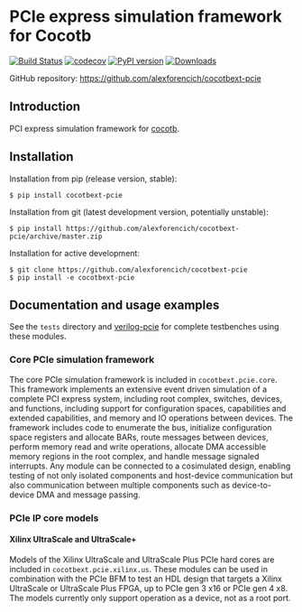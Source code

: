 # PCIe express simulation framework for Cocotb

[![Build Status](https://github.com/alexforencich/cocotbext-pcie/workflows/Regression%20Tests/badge.svg?branch=master)](https://github.com/alexforencich/cocotbext-pcie/actions/)
[![codecov](https://codecov.io/gh/alexforencich/cocotbext-pcie/branch/master/graph/badge.svg)](https://codecov.io/gh/alexforencich/cocotbext-pcie)
[![PyPI version](https://badge.fury.io/py/cocotbext-pcie.svg)](https://pypi.org/project/cocotbext-pcie)
[![Downloads](https://pepy.tech/badge/cocotbext-pcie)](https://pepy.tech/project/cocotbext-pcie)

GitHub repository: https://github.com/alexforencich/cocotbext-pcie

## Introduction

PCI express simulation framework for [cocotb](https://github.com/cocotb/cocotb).

## Installation

Installation from pip (release version, stable):

    $ pip install cocotbext-pcie

Installation from git (latest development version, potentially unstable):

    $ pip install https://github.com/alexforencich/cocotbext-pcie/archive/master.zip

Installation for active development:

    $ git clone https://github.com/alexforencich/cocotbext-pcie
    $ pip install -e cocotbext-pcie

## Documentation and usage examples

See the `tests` directory and [verilog-pcie](https://github.com/alexforencich/verilog-pcie) for complete testbenches using these modules.

### Core PCIe simulation framework

The core PCIe simulation framework is included in `cocotbext.pcie.core`.  This framework implements an extensive event driven simulation of a complete PCI express system, including root complex, switches, devices, and functions, including support for configuration spaces, capabilities and extended capabilities, and memory and IO operations between devices.  The framework includes code to enumerate the bus, initialize configuration space registers and allocate BARs, route messages between devices, perform memory read and write operations, allocate DMA accessible memory regions in the root complex, and handle message signaled interrupts.  Any module can be connected to a cosimulated design, enabling testing of not only isolated components and host-device communication but also communication between multiple components such as device-to-device DMA and message passing.

### PCIe IP core models

#### Xilinx UltraScale and UltraScale+

Models of the Xilinx UltraScale and UltraScale Plus PCIe hard cores are included in `cocotbext.pcie.xilinx.us`.  These modules can be used in combination with the PCIe BFM to test an HDL design that targets a Xilinx UltraScale or UltraScale Plus FPGA, up to PCIe gen 3 x16 or PCIe gen 4 x8.  The models currently only support operation as a device, not as a root port.
